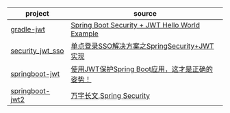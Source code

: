 | project                                                      | source                                                                                          |
| ------------------------------------------------------------ |-------------------------------------------------------------------------------------------------|
| [gradle-jwt](https://github.com/xmxe/jwt/tree/master/gradle-jwt) | [Spring Boot Security + JWT Hello World Example](https://www.javainuse.com/spring/boot-jwt)     |
| [security_jwt_sso](https://github.com/xmxe/jwt/tree/master/security_jwt_sso) | [单点登录SSO解决方案之SpringSecurity+JWT实现](https://blog.csdn.net/qq_38526573/article/details/103409430) |
| [springboot-jwt](https://github.com/xmxe/jwt/tree/master/springboot-jwt) | [使用JWT保护Spring Boot应用，这才是正确的姿势！](https://mp.weixin.qq.com/s/ey673_oEOYDJLP11EbZwRA)             |
| [springboot-jwt2](https://github.com/xmxe/jwt/tree/master/springboot-jwt2) | [万字长文,Spring Security](https://segmentfault.com/a/1190000023052493)                             |